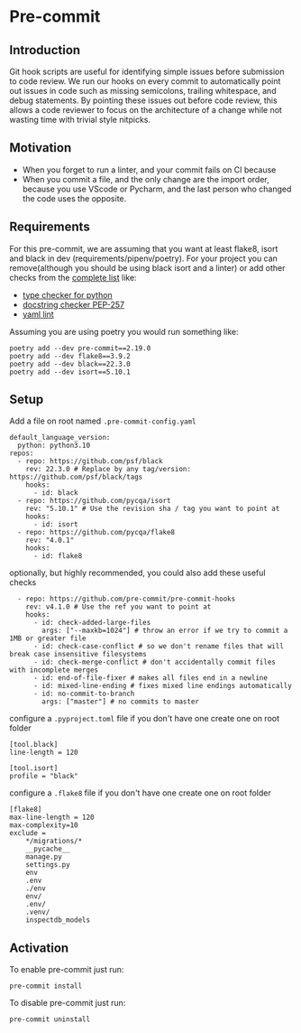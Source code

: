 # Pre-commit

## Introduction
Git hook scripts are useful for identifying simple issues before submission to code review. We run our hooks
on every commit to automatically point out issues in code such as missing semicolons, trailing whitespace,
and debug statements. By pointing these issues out before code review, this allows a code reviewer to focus
on the architecture of a change while not wasting time with trivial style nitpicks.

## Motivation

- When you forget to run a linter, and your commit fails on CI because
- When you commit a file, and the only change are the import order, because you use VScode or Pycharm, and 
the last person who changed the code uses the opposite.

## Requirements

For this pre-commit, we are assuming that you want at least flake8, isort and black in dev 
(requirements/pipenv/poetry). For your project you can
remove(although you should be using black isort and a linter) or add other checks from 
the [complete list](https://pre-commit.com/hooks.html) like:

- [type checker for python](github.com/pre-commit/mirrors-mypy)
- [docstring checker  PEP-257](https://github.com/FalconSocial/pre-commit-mirrors-pep257)
- [yaml lint](https://github.com/adrienverge/yamllint)

Assuming you are using poetry you would run something like:

```
poetry add --dev pre-commit==2.19.0
poetry add --dev flake8==3.9.2 
poetry add --dev black==22.3.0 
poetry add --dev isort==5.10.1
```

## Setup

Add a file on root named `.pre-commit-config.yaml`
```
default_language_version:
  python: python3.10
repos:
  - repo: https://github.com/psf/black
    rev: 22.3.0 # Replace by any tag/version: https://github.com/psf/black/tags
    hooks:
      - id: black
  - repo: https://github.com/pycqa/isort
    rev: "5.10.1" # Use the revision sha / tag you want to point at
    hooks:
      - id: isort
  - repo: https://github.com/pycqa/flake8
    rev: "4.0.1"
    hooks:
      - id: flake8
```

optionally, but highly recommended, you could also add these useful checks

```
  - repo: https://github.com/pre-commit/pre-commit-hooks
    rev: v4.1.0 # Use the ref you want to point at
    hooks:
      - id: check-added-large-files
        args: ["--maxkb=1024"] # throw an error if we try to commit a 1MB or greater file
      - id: check-case-conflict # so we don't rename files that will break case insensitive filesystems
      - id: check-merge-conflict # don't accidentally commit files with incomplete merges
      - id: end-of-file-fixer # makes all files end in a newline
      - id: mixed-line-ending # fixes mixed line endings automatically
      - id: no-commit-to-branch
        args: ["master"] # no commits to master
```

configure a `.pyproject.toml` file if you don't have one create one on root folder

```
[tool.black]
line-length = 120

[tool.isort]
profile = "black"
```

configure a `.flake8` file if you don't have one create one on root folder

```
[flake8]
max-line-length = 120
max-complexity=10
exclude =
    */migrations/*
    __pycache__
    manage.py
    settings.py
    env
    .env
    ./env
    env/
    .env/
    .venv/
    inspectdb_models
```

## Activation

To enable pre-commit just run:
```
pre-commit install
```
To disable pre-commit just run:
```
pre-commit uninstall
```
